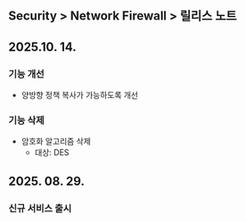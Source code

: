 ## Security > Network Firewall > 릴리스 노트

## 2025.10. 14.

### 기능 개선

* 양방향 정책 복사가 가능하도록 개선

### 기능 삭제

* 암호화 알고리즘 삭제
    * 대상: DES

## 2025. 08. 29.

### 신규 서비스 출시